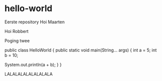 # hello-world
Eerste repository
Hoi Maarten

Hoi Robbert

Poging twee

public class HelloWorld {
public static void main(String... args) {
int a = 5;
int b = 10;

System.out.println(a + b);
}
}

LALALALALALALALALA
